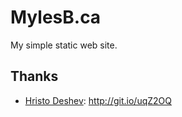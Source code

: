 MylesB.ca
=========

My simple static web site.

Thanks
------

* [Hristo Deshev](https://github.com/hdeshev): <http://git.io/uqZ2OQ>